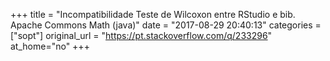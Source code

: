 +++
title = "Incompatibilidade Teste de Wilcoxon entre RStudio e bib. Apache Commons Math (java)"
date = "2017-08-29 20:40:13"
categories = ["sopt"]
original_url = "https://pt.stackoverflow.com/q/233296"
at_home="no"
+++

